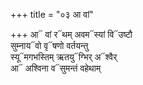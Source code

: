 +++
title = "०३ आ वां"

+++
आ᳓ वां र᳓थम् अवम᳓स्यां वि᳓उष्टौ  
सुम्नाय᳓वो वृ᳓षणो वर्तयन्तु  
स्यू᳓मगभस्तिम् ऋतयु᳓ग्भिर् अ᳓श्वैर्  
आ᳓ अश्विना व᳓सुमन्तं वहेथाम्
